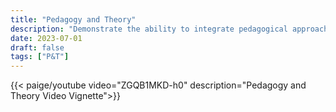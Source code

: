 ```yaml
---
title: "Pedagogy and Theory"
description: "Demonstrate the ability to integrate pedagogical approaches and educational technologies in practical classroom teaching and training as well as the ability to reflect on the effective application of technology-supported pedagogical approaches. "
date: 2023-07-01
draft: false
tags: ["P&T"]
---
```

{{< paige/youtube video="ZGQB1MKD-h0" description="Pedagogy and Theory Video Vignette">}}